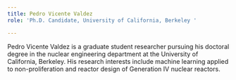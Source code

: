 ```yaml
---
title: Pedro Vicente Valdez
role: 'Ph.D. Candidate, University of California, Berkeley '

---
```

Pedro Vicente Valdez is a graduate student researcher pursuing his doctoral degree in the nuclear engineering department at the University of California, Berkeley. His research interests include machine learning applied to non-proliferation and reactor design of Generation IV nuclear reactors.
